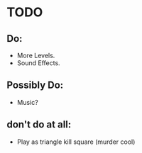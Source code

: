 # TODO

## Do:

- More Levels.
- Sound Effects.

## Possibly Do:

- Music?

## don't do at all:

- Play as triangle kill square (murder cool)
